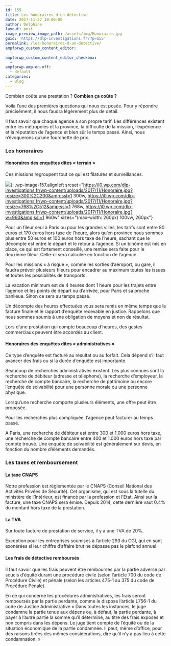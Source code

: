 ```yaml
---
id: 155
title: Les honoraires d'un détective
date: 2017-11-27 10:00:00
author: Delphine
layout: post
image_preview_image_path: /assets/img/Honoraire.jpg
guid: 'https://dlp-investigations.fr/?p=155'
permalink: /les-honoraires-d-un-detective/
ampforwp_custom_content_editor:
  -
ampforwp_custom_content_editor_checkbox:
  -
ampforwp-amp-on-off:
  - default
categories:
  - Blog
---
```


Combien co&ucirc;te une prestation ? **Combien &ccedil;a co&ucirc;te ?&nbsp;**

Voil&agrave; l’une des premi&egrave;res questions qui nous est pos&eacute;e. Pour y r&eacute;pondre pr&eacute;cis&eacute;ment, il nous faudra l&eacute;g&egrave;rement plus de d&eacute;tail.<!--base32-c9gq6t9k68pp6eb7e4v78ebb6rw70w1retnpgt9memvkgt9hchhkjtvh6tu3jutp70pp4rbkcmtk4-base32-->

Il faut savoir que chaque agence a son propre tarif. Les diff&eacute;rences existent entre les m&eacute;tropoles et la province, la difficult&eacute; de la mission, l’exp&eacute;rience et la r&eacute;putation de l’agence et bien s&ucirc;r le temps pass&eacute;. Ainsi, nous n’&eacute;voquerons qu’une fourchette de prix.

### Les honoraires

#### Honoraires des enqu&ecirc;tes dites &laquo; terrain &raquo;

Ces missions regroupent tout ce qui est filatures et surveillances.

![](https://i0.wp.com/dlp-investigations.fr/wp-content/uploads/2017/11/Honoraire.jpg?resize=260%2C173&amp;ssl=1){: .wp-image-157.alignleft srcset="https://i0.wp.com/dlp-investigations.fr/wp-content/uploads/2017/11/Honoraire.jpg?resize=300%2C200&amp;ssl=1 300w, https://i0.wp.com/dlp-investigations.fr/wp-content/uploads/2017/11/Honoraire.jpg?resize=768%2C512&amp;ssl=1 768w, https://i0.wp.com/dlp-investigations.fr/wp-content/uploads/2017/11/Honoraire.jpg?w=960&amp;ssl=1 960w" sizes="(max-width: 260px) 100vw, 260px"}

Pour un fileur seul &agrave; Paris ou pour les grandes villes, les tarifs sont entre 80 euros et 170 euros hors taxe de l’heure, alors qu’en province nous sommes plus entre 50 euros et 100 euros hors taxe de l’heure, sachant que le d&eacute;compte est entre le d&eacute;part et le retour &agrave; l’agence. Si un bin&ocirc;me est mis en place, ce qui est fortement conseill&eacute;, une remise sera faite pour le deuxi&egrave;me fileur. Celle-ci sera calcul&eacute;e en fonction de l’agence.

Pour les missions &laquo; &agrave; risque &raquo;, comme les sorties d’a&eacute;roport, ou gare, il faudra pr&eacute;voir plusieurs fileurs pour encadrer au maximum toutes les issues et toutes les possibilit&eacute;s de transports.

La vacation minimum est de 4 heures dont 1 heure pour les trajets entre l’agence et les points de d&eacute;part ou d’arriv&eacute;e, pour Paris et sa proche banlieue. Sinon ce sera au temps pass&eacute;.

Un d&eacute;compte des heures effectu&eacute;es vous sera remis en m&ecirc;me temps que la facture finale et le rapport d’enqu&ecirc;te recevable en justice. Rappelons que nous sommes soumis &agrave; une obligation de moyens et non de r&eacute;sultat.

Lors d’une prestation qui compte beaucoup d’heures, des gestes commerciaux peuvent &ecirc;tre accord&eacute;s au client.

#### Honoraires des enqu&ecirc;tes dites &laquo; administratives &raquo;

Ce type d’enqu&ecirc;te est factur&eacute; au r&eacute;sultat ou au forfait. Cela d&eacute;pend s’il faut avancer des frais ou si la dur&eacute;e d’enqu&ecirc;te est importante.

Beaucoup de recherches administratives existent. Les plus connues sont la recherche de d&eacute;biteur (adresse et t&eacute;l&eacute;phone), la recherche d’employeur, la recherche de compte bancaire, la recherche de patrimoine ou encore l’enqu&ecirc;te de solvabilit&eacute; pour une personne morale ou une personne physique.

Lorsqu’une recherche comporte plusieurs &eacute;l&eacute;ments, une offre peut &ecirc;tre propos&eacute;e.

Pour les recherches plus compliqu&eacute;e, l’agence peut facturer au temps pass&eacute;.

A Paris, une recherche de d&eacute;biteur est entre 300 et 1.000 euros hors taxe, une recherche de compte bancaire entre 400 et 1.000 euros hors taxe par compte trouv&eacute;. Une enqu&ecirc;te de solvabilit&eacute; est g&eacute;n&eacute;ralement sur devis, en fonction du nombre d’&eacute;l&eacute;ments demand&eacute;s.

### Les taxes et remboursement

#### La taxe CNAPS

Notre profession est r&eacute;glement&eacute;e par le CNAPS (Conseil National des Activit&eacute;s Priv&eacute;es de S&eacute;curit&eacute;). Cet organisme, qui est sous la tutelle du minist&egrave;re de l’Int&eacute;rieur, est financ&eacute; par la profession et l’Etat. Ainsi sur la facture, une taxe CNAPS sera &eacute;mise. Depuis 2014, cette derni&egrave;re vaut 0.4% du montant hors taxe de la prestation.

#### La TVA

Sur toute facture de prestation de service, il y a une TVA de 20%.

Exception pour les entreprises soumises &agrave; l’article 293 du CGI, qui en sont exon&eacute;r&eacute;es si leur chiffre d’affaire brut ne d&eacute;passe pas le plafond annuel.

#### Les frais de d&eacute;tective rembours&eacute;s

Il faut savoir que les frais peuvent &ecirc;tre rembours&eacute;s par la partie adverse par soucis d’&eacute;quit&eacute; durant une proc&eacute;dure civile (selon l’article 700 du code de Proc&eacute;dure Civile) et p&eacute;nale (selon les articles 475-1 au 375 du code de Proc&eacute;dure P&eacute;nale).

En ce qui concerne les proc&eacute;dures administratives, les frais seront rembours&eacute;s par la partie perdante, comme le dispose l’article L756-1 du code de Justice Administrative &laquo; Dans toutes les instances, le juge condamne la partie tenue aux d&eacute;pens ou, &agrave; d&eacute;faut, la partie perdante, &agrave; payer &agrave; l’autre partie la somme qu’il d&eacute;termine, au titre des frais expos&eacute;s et non compris dans les d&eacute;pens. Le juge tient compte de l’&eacute;quit&eacute; ou de la situation &eacute;conomique de la partie condamn&eacute;e. Il peut, m&ecirc;me d’office, pour des raisons tir&eacute;es des m&ecirc;mes consid&eacute;rations, dire qu’il n’y a pas lieu &agrave; cette condamnation. &raquo;